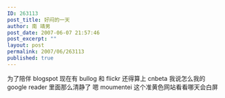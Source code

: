```yaml
---
ID: 263113
post_title: 好闷的一天
author: 南 靖男
post_date: 2007-06-07 21:57:46
post_excerpt: ""
layout: post
permalink: 2007/06/263113
published: true
---
```

为了陪伴 blogspot 现在有 bullog 和 flickr 还得算上 cnbeta
我说怎么我的 google reader 里面那么清静了
嗯 moumentei 这个准黄色网站看看哪天会白屏